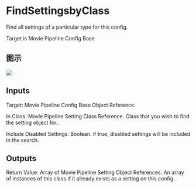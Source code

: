 # FindSettingsbyClass

Find all settings of a particular type for this config.

Target is Movie Pipeline Config Base

## 图示

![]($-20221218-20083050.png)

## Inputs

Target: Movie Pipeline Config Base Object Reference.

In Class: Movie Pipeline Setting Class Reference. Class that you wish to find the setting object for..

Include Disabled Settings: Boolean. if true, disabled settings will be included in the search.  

## Outputs

Return Value: Array of Movie Pipeline Setting Object References. An array of instances of this class if it already exists as a setting on this config.

